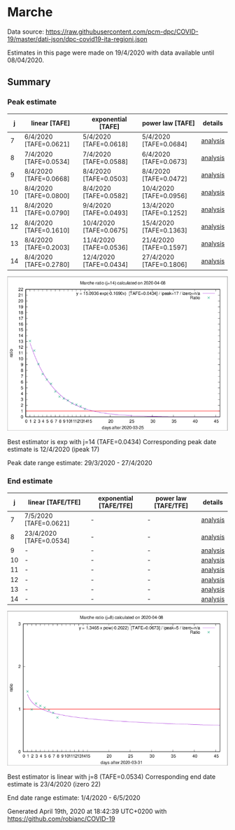 # Marche


Data source: https://raw.githubusercontent.com/pcm-dpc/COVID-19/master/dati-json/dpc-covid19-ita-regioni.json

Estimates in this page were made on 19/4/2020 with data available until 08/04/2020.


## Summary 

### Peak estimate 
|j|linear [TAFE]|exponential [TAFE]|power law [TAFE]|details|
|---|----|-----------|---------|-------|
|7|6/4/2020 [TAFE=0.0621]|5/4/2020 [TAFE=0.0618]|5/4/2020 [TAFE=0.0684]|[analysis](COVID-19_marche_j7_2020-04-08.md)|
|8|7/4/2020 [TAFE=0.0534]|7/4/2020 [TAFE=0.0588]|6/4/2020 [TAFE=0.0673]|[analysis](COVID-19_marche_j8_2020-04-08.md)|
|9|8/4/2020 [TAFE=0.0668]|8/4/2020 [TAFE=0.0503]|8/4/2020 [TAFE=0.0472]|[analysis](COVID-19_marche_j9_2020-04-08.md)|
|10|8/4/2020 [TAFE=0.0800]|8/4/2020 [TAFE=0.0582]|10/4/2020 [TAFE=0.0956]|[analysis](COVID-19_marche_j10_2020-04-08.md)|
|11|8/4/2020 [TAFE=0.0790]|9/4/2020 [TAFE=0.0493]|13/4/2020 [TAFE=0.1252]|[analysis](COVID-19_marche_j11_2020-04-08.md)|
|12|8/4/2020 [TAFE=0.1610]|10/4/2020 [TAFE=0.0675]|15/4/2020 [TAFE=0.1363]|[analysis](COVID-19_marche_j12_2020-04-08.md)|
|13|8/4/2020 [TAFE=0.2003]|11/4/2020 [TAFE=0.0536]|21/4/2020 [TAFE=0.1597]|[analysis](COVID-19_marche_j13_2020-04-08.md)|
|14|8/4/2020 [TAFE=0.2780]|12/4/2020 [TAFE=0.0434]|27/4/2020 [TAFE=0.1806]|[analysis](COVID-19_marche_j14_2020-04-08.md)|

![best peak estimate](COVID-19_marche_j14_2020-04-08.png)

Best estimator is exp with j=14 (TAFE=0.0434)
Corresponding peak date estimate is 12/4/2020 (ipeak 17)


Peak date range estimate: 29/3/2020 - 27/4/2020

### End estimate 
|j|linear [TAFE/TFE]|exponential [TAFE/TFE]|power law [TAFE/TFE]|details|
|---|----|-----------|---------|-------|
|7|7/5/2020 [TAFE=0.0621]|-|-|[analysis](COVID-19_marche_j7_2020-04-08.md)|
|8|23/4/2020 [TAFE=0.0534]|-|-|[analysis](COVID-19_marche_j8_2020-04-08.md)|
|9|-|-|-|[analysis](COVID-19_marche_j9_2020-04-08.md)|
|10|-|-|-|[analysis](COVID-19_marche_j10_2020-04-08.md)|
|11|-|-|-|[analysis](COVID-19_marche_j11_2020-04-08.md)|
|12|-|-|-|[analysis](COVID-19_marche_j12_2020-04-08.md)|
|13|-|-|-|[analysis](COVID-19_marche_j13_2020-04-08.md)|
|14|-|-|-|[analysis](COVID-19_marche_j14_2020-04-08.md)|

![best zero estimate](COVID-19_marche_j8_2020-04-08.png)

Best estimator is linear with j=8 (TAFE=0.0534)
Corresponding end date estimate is 23/4/2020 (izero 22)


End date range estimate: 1/4/2020 - 6/5/2020

Generated April 19th, 2020 at 18:42:39 UTC+0200 with https://github.com/robianc/COVID-19
